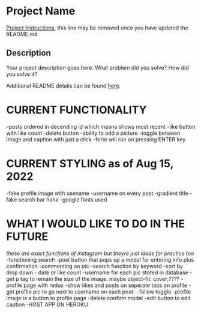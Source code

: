 # Project Name

[Project Instructions](./INSTRUCTIONS.md), this line may be removed once you have updated the README.md

## Description

Your project description goes here. What problem did you solve? How did you solve it?

Additional README details can be found [here](https://github.com/PrimeAcademy/readme-template/blob/master/README.md).


# CURRENT FUNCTIONALITY
-posts ordered in decending id which means shows most recent
-like button with like count
-delete button
-ability to add a picture
-toggle between image and caption with just a click
-form will run on pressing ENTER key

# CURRENT STYLING as of Aug 15, 2022
-fake profile image with usename
-username on every post
-gradient title
-fake search bar haha
-google fonts used

# WHAT I WOULD LIKE TO DO IN THE FUTURE
*these are exact functions of instagram but theyre just ideas for practice too*
-functioning search
-post button that pops up a modal for entering info plus confirmation
-commenting on pic
-search function by keyword
-sort by drop down
    - date or like count
-username for each pic stored in database
-get p tag to remain the size of the image. maybe object-fit: cover;????
-profile page with redux
-show likes and posts on seperate tabs on profile
-get profile pic to go next to username on each post-
-follow toggle
-profile image is a button to profile page
-delete confirm modal
-edit button to edit caption
-HOST APP ON HEROKU

